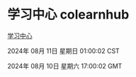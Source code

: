 # 学习中心 colearnhub
[学习中心](http://219.139.197.74:56308/colearnhub/)

2024年 08月 11日 星期日 01:00:02 CST

2024年 08月 10日 星期六 17:00:02 GMT
